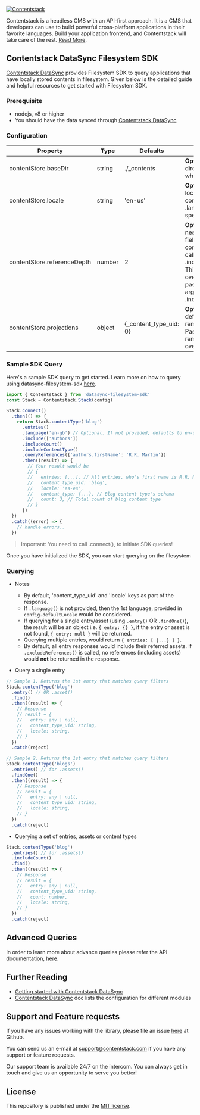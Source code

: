 [![Contentstack](https://www.contentstack.com/docs/static/images/contentstack.png)](https://www.contentstack.com/)

Contentstack is a headless CMS with an API-first approach. It is a CMS that developers can use to build powerful cross-platform applications in their favorite languages. Build your application frontend, and Contentstack will take care of the rest. [Read More](https://www.contentstack.com/).

## Contentstack DataSync Filesystem SDK

[Contentstack DataSync](https://www.contentstack.com/docs/guide/synchronization/contentstack-datasync) provides Filesystem SDK to query applications that have locally stored contents in filesystem. Given below is the detailed guide and helpful resources to get started with Filesystem SDK.

### Prerequisite

- nodejs, v8 or higher
- You should have the data synced through [Contentstack DataSync](https://www.contentstack.com/docs/guide/synchronization/contentstack-datasync) 

### Configuration

|Property|Type|Defaults|Description|
|--|--|--|--|
|contentStore.baseDir|string|./_contents|**Optional** Base directory of the folder where data is stored.|
|contentStore.locale|string|'en-us'|**Optional** Default locale that'd be considered, if the .language() isn't specified in queries|
|contentStore.referenceDepth|number|2|**Optional** The default nested-reference-field depth that'd be considered when calling .includeReferences(). This can be overridden by passing a numerical argument to .includeReferences(4)|
|contentStore.projections|object|{_content_type_uid: 0}|**Optional** Keys that by default would be removed from results. Pass `key: 0` to remove, `key: 1` to override the existing..|

### Sample SDK Query

Here's a sample SDK query to get started. Learn more on how to query using datasync-filesystem-sdk [here](https://contentstack.github.io/datasync-filesystem-sdk/).

```ts
import { Contentstack } from 'datasync-filesystem-sdk'
const Stack = Contentstack.Stack(config)

Stack.connect()
  .then(() => {
    return Stack.contentType('blog')
      .entries()
      .language('en-gb') // Optional. If not provided, defaults to en-us
      .include(['authors'])
      .includeCount()
      .includeContentType()
      .queryReferences({'authors.firstName': 'R.R. Martin'})
      .then((result) => {
        // Your result would be
        // {
        //   entries: [...], // All entries, who's first name is R.R. Martin
        //   content_type_uid: 'blog',
        //   locale: 'es-es',
        //   content_type: {...}, // Blog content type's schema
        //   count: 3, // Total count of blog content type
        // }
      })
  })
  .catch((error) => {
    // handle errors..
  })
```
> Important: You need to call .connect(), to initiate SDK queries!

Once you have initialized the SDK, you can start querying on the filesystem

### Querying
- Notes
  - By default, 'content_type_uid' and 'locale' keys as part of the response.
  - If `.language()` is not provided, then the 1st language, provided in `config.defaultLocale` would be considered.
  - If querying for a single entry/asset (using `.entry()` OR `.findOne()`), the result will be an object i.e. `{ entry: {} }`, if the entry or asset is not found, `{ entry: null }` will be returned.
  - Querying multiple entries, would return `{ entries: [ {...} ] }`.
  - By default, all entry responses would include their referred assets. If `.excludeReferences()` is called, no references (including assets) would **not** be returned in the response.

- Query a single entry
```ts
// Sample 1. Returns the 1st entry that matches query filters
Stack.contentType('blog')
  .entry() // OR .asset()
  .find()
  .then((result) => {
    // Response
    // result = {
    //   entry: any | null,
    //   content_type_uid: string,
    //   locale: string,
    // }
  })
  .catch(reject)

// Sample 2. Returns the 1st entry that matches query filters
Stack.contentType('blogs')
  .entries() // for .assets() 
  .findOne()
  .then((result) => {
    // Response
    // result = {
    //   entry: any | null,
    //   content_type_uid: string,
    //   locale: string,
    // }
  })
  .catch(reject)
```

- Querying a set of entries, assets or content types
```ts
Stack.contentType('blog')
  .entries() // for .assets() 
  .includeCount()
  .find()
  .then((result) => {
    // Response
    // result = {
    //   entry: any | null,
    //   content_type_uid: string,
    //   count: number,
    //   locale: string,
    // }
  })
  .catch(reject)
```

## Advanced Queries

In order to learn more about advance queries please refer the API documentation, [here](https://contentstack.github.io/datasync-filesystem-sdk/).
  
## Further Reading
- [Getting started with Contentstack DataSync](https://www.contentstack.com/docs/guide/synchronization/contentstack-datasync) 
- [Contentstack DataSync](https://www.contentstack.com/docs/guide/synchronization/contentstack-datasync/configuration-files-for-contentstack-datasync) doc lists the configuration for different modules

## Support and Feature requests

If you have any issues working with the library, please file an issue [here](https://github.com/contentstack/datasync-filesystem-sdk/issues) at Github.

You can send us an e-mail at [support@contentstack.com](mailto:support@contentstack.com) if you have any support or feature requests.

Our support team is available 24/7 on the intercom. You can always get in touch and give us an opportunity to serve you better!

## License

This repository is published under the [MIT license](./LICENSE).
